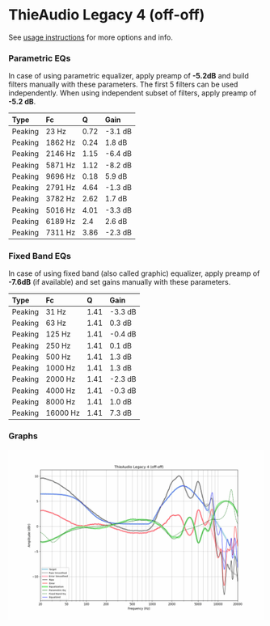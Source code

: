 # ThieAudio Legacy 4 (off-off)
See [usage instructions](https://github.com/jaakkopasanen/AutoEq#usage) for more options and info.

### Parametric EQs
In case of using parametric equalizer, apply preamp of **-5.2dB** and build filters manually
with these parameters. The first 5 filters can be used independently.
When using independent subset of filters, apply preamp of **-5.2 dB**.

| Type    | Fc      |    Q | Gain    |
|:--------|:--------|:-----|:--------|
| Peaking | 23 Hz   | 0.72 | -3.1 dB |
| Peaking | 1862 Hz | 0.24 | 1.8 dB  |
| Peaking | 2146 Hz | 1.15 | -6.4 dB |
| Peaking | 5871 Hz | 1.12 | -8.2 dB |
| Peaking | 9696 Hz | 0.18 | 5.9 dB  |
| Peaking | 2791 Hz | 4.64 | -1.3 dB |
| Peaking | 3782 Hz | 2.62 | 1.7 dB  |
| Peaking | 5016 Hz | 4.01 | -3.3 dB |
| Peaking | 6189 Hz | 2.4  | 2.6 dB  |
| Peaking | 7311 Hz | 3.86 | -2.3 dB |

### Fixed Band EQs
In case of using fixed band (also called graphic) equalizer, apply preamp of **-7.6dB**
(if available) and set gains manually with these parameters.

| Type    | Fc       |    Q | Gain    |
|:--------|:---------|:-----|:--------|
| Peaking | 31 Hz    | 1.41 | -3.3 dB |
| Peaking | 63 Hz    | 1.41 | 0.3 dB  |
| Peaking | 125 Hz   | 1.41 | -0.4 dB |
| Peaking | 250 Hz   | 1.41 | 0.1 dB  |
| Peaking | 500 Hz   | 1.41 | 1.3 dB  |
| Peaking | 1000 Hz  | 1.41 | 1.3 dB  |
| Peaking | 2000 Hz  | 1.41 | -2.3 dB |
| Peaking | 4000 Hz  | 1.41 | -0.3 dB |
| Peaking | 8000 Hz  | 1.41 | 1.0 dB  |
| Peaking | 16000 Hz | 1.41 | 7.3 dB  |

### Graphs
![](./ThieAudio%20Legacy%204%20(off-off).png)